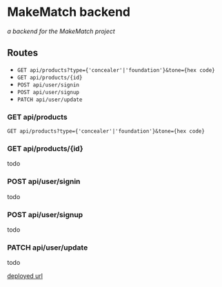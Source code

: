 # MakeMatch backend

*a backend for the MakeMatch project*

## Routes
- `GET api/products?type={'concealer'|'foundation'}&tone={hex code}`
- `GET api/products/{id}`
- `POST api/user/signin`
- `POST api/user/signup`
- `PATCH api/user/update`

### GET api/products
`GET api/products?type={'concealer'|'foundation'}&tone={hex code}`

### GET api/products/{id}
todo

### POST api/user/signin
todo

### POST api/user/signup
todo

### PATCH api/user/update
todo

[deployed url]()

